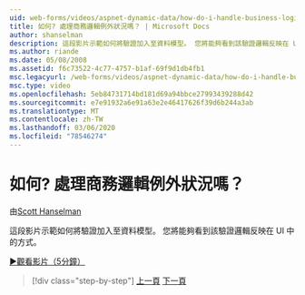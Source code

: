 ```yaml
---
uid: web-forms/videos/aspnet-dynamic-data/how-do-i-handle-business-logic-exceptions
title: 如何? 處理商務邏輯例外狀況嗎？ | Microsoft Docs
author: shanselman
description: 這段影片示範如何將驗證加入至資料模型。 您將能夠看到該驗證邏輯反映在 UI 中的方式。
ms.author: riande
ms.date: 05/08/2008
ms.assetid: f6c73522-4c77-4757-b1af-69f9d1db4fb1
msc.legacyurl: /web-forms/videos/aspnet-dynamic-data/how-do-i-handle-business-logic-exceptions
msc.type: video
ms.openlocfilehash: 5eb84731714bd181d69a94bbce27993439288d42
ms.sourcegitcommit: e7e91932a6e91a63e2e46417626f39d6b244a3ab
ms.translationtype: MT
ms.contentlocale: zh-TW
ms.lasthandoff: 03/06/2020
ms.locfileid: "78546274"
---
```

# <a name="how-do-i-handle-business-logic-exceptions"></a>如何? 處理商務邏輯例外狀況嗎？

由[Scott Hanselman](https://github.com/shanselman)

這段影片示範如何將驗證加入至資料模型。 您將能夠看到該驗證邏輯反映在 UI 中的方式。

[&#9654;觀看影片（5分鐘）](https://channel9.msdn.com/Blogs/ASP-NET-Site-Videos/how-do-i-handle-business-logic-exceptions)

> [!div class="step-by-step"]
> [上一頁](how-do-i-change-how-my-fields-render.md)
> [下一頁](how-do-i-make-custom-pages.md)
